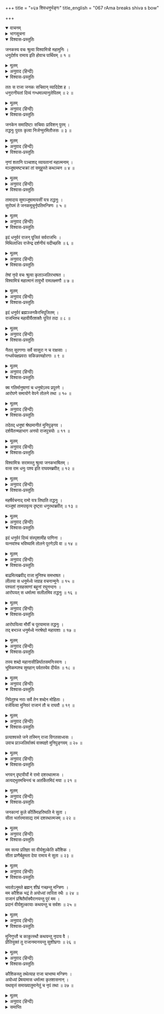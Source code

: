+++
title = "०६७ शिवधनुर्भङ्गः"
title_english = "067 rAma breaks shiva s bow"

+++
<details open><summary>वाचनम्</summary>
<div caption="श्रीराम-हरिसीताराममूर्ति-घनपाठिभ्यां वचनम्" class="audioEmbed" src="https://archive.org/download/Ramayana-recitation-Sriram-harisItArAmamUrti-Ghanapaati-v2/Kanda_1/Kanda_1_BK-067-Shiva_Dhanur_Bhamgaha.mp3"></div>
</details>

<details><summary>भागसूचना</summary>

67. श्रीरामके द्वारा धनुर्भंग तथा राजा जनकका विश्वामित्रकी आज्ञासे राजा दशरथको बुलानेके लिये मन्त्रियोंको भेजना
</details>

<details open><summary>विश्वास-प्रस्तुतिः</summary>

जनकस्य वचः श्रुत्वा विश्वामित्रो महामुनिः ।  
धनुर्दर्शय रामाय इति होवाच पार्थिवम् ॥ १ ॥
</details>

<details><summary>मूलम्</summary>

जनकस्य वचः श्रुत्वा विश्वामित्रो महामुनिः ।  
धनुर्दर्शय रामाय इति होवाच पार्थिवम् ॥ १ ॥
</details>

<details><summary>अनुवाद (हिन्दी)</summary>

जनककी यह बात सुनकर महामुनि विश्वामित्र बोले—‘राजन्! आप श्रीरामको अपना धनुष दिखाइये’ ॥
</details>

<details open><summary>विश्वास-प्रस्तुतिः</summary>

ततः स राजा जनकः सचिवान् व्यादिदेश ह ।  
धनुरानीयतां दिव्यं गन्धमाल्यानुलेपितम् ॥ २ ॥
</details>

<details><summary>मूलम्</summary>

ततः स राजा जनकः सचिवान् व्यादिदेश ह ।  
धनुरानीयतां दिव्यं गन्धमाल्यानुलेपितम् ॥ २ ॥
</details>

<details><summary>अनुवाद (हिन्दी)</summary>

तब राजा जनकने मन्त्रियोंको आज्ञा दी—‘चन्दन और मालाओंसे सुशोभित वह दिव्य धनुष यहाँ ले आओ’ ॥ २ ॥
</details>

<details open><summary>विश्वास-प्रस्तुतिः</summary>

जनकेन समादिष्टाः सचिवाः प्राविशन् पुरम् ।  
तद्धनुः पुरतः कृत्वा निर्जग्मुरमितौजसः ॥ ३ ॥
</details>

<details><summary>मूलम्</summary>

जनकेन समादिष्टाः सचिवाः प्राविशन् पुरम् ।  
तद्धनुः पुरतः कृत्वा निर्जग्मुरमितौजसः ॥ ३ ॥
</details>

<details><summary>अनुवाद (हिन्दी)</summary>

राजा जनककी आज्ञा पाकर वे अमित तेजस्वी मन्त्री नगरमें गये और उस धनुषको आगे करके पुरीसे बाहर निकले ॥ ३ ॥
</details>

<details open><summary>विश्वास-प्रस्तुतिः</summary>

नृणां शतानि पञ्चाशद् व्यायतानां महात्मनाम् ।  
मञ्जूषामष्टचक्रां तां समूहुस्ते कथञ्चन ॥ ४ ॥
</details>

<details><summary>मूलम्</summary>

नृणां शतानि पञ्चाशद् व्यायतानां महात्मनाम् ।  
मञ्जूषामष्टचक्रां तां समूहुस्ते कथञ्चन ॥ ४ ॥
</details>

<details><summary>अनुवाद (हिन्दी)</summary>

वह धनुष आठ पहियोंवाली लोहेकी बहुत बड़ी संदूकमें रखा गया था । उसे मोटे-ताजे पाँच हजार महामनस्वी वीर किसी तरह ठेलकर वहाँतक ला सके ॥ ४ ॥
</details>

<details open><summary>विश्वास-प्रस्तुतिः</summary>

तामादाय सुमञ्जूषामायसीं यत्र तद्धनुः ।  
सुरोपमं ते जनकमूचुर्नृपतिमन्त्रिणः ॥ ५ ॥
</details>

<details><summary>मूलम्</summary>

तामादाय सुमञ्जूषामायसीं यत्र तद्धनुः ।  
सुरोपमं ते जनकमूचुर्नृपतिमन्त्रिणः ॥ ५ ॥
</details>

<details><summary>अनुवाद (हिन्दी)</summary>

लोहेकी वह संदूक, जिसमें धनुष रखा गया था, लाकर उन मन्त्रियोंने देवोपम राजा जनकसे कहा— ॥
</details>

<details open><summary>विश्वास-प्रस्तुतिः</summary>

इदं धनुर्वरं राजन् पूजितं सर्वराजभिः ।  
मिथिलाधिप राजेन्द्र दर्शनीयं यदीच्छसि ॥ ६ ॥
</details>

<details><summary>मूलम्</summary>

इदं धनुर्वरं राजन् पूजितं सर्वराजभिः ।  
मिथिलाधिप राजेन्द्र दर्शनीयं यदीच्छसि ॥ ६ ॥
</details>

<details><summary>अनुवाद (हिन्दी)</summary>

‘राजन्! मिथिलापते! राजेन्द्र! यह समस्त राजाओंद्वारा सम्मानित श्रेष्ठ धनुष है । यदि आप इन दोनों राजकुमारोंको दिखाना चाहते हैं तो दिखाइये’ ॥ ६ ॥
</details>

<details open><summary>विश्वास-प्रस्तुतिः</summary>

तेषां नृपो वचः श्रुत्वा कृताञ्जलिरभाषत ।  
विश्वामित्रं महात्मानं तावुभौ रामलक्ष्मणौ ॥ ७ ॥
</details>

<details><summary>मूलम्</summary>

तेषां नृपो वचः श्रुत्वा कृताञ्जलिरभाषत ।  
विश्वामित्रं महात्मानं तावुभौ रामलक्ष्मणौ ॥ ७ ॥
</details>

<details><summary>अनुवाद (हिन्दी)</summary>

उनकी बात सुनकर राजा जनकने हाथ जोड़कर महात्मा विश्वामित्र तथा दोनों भाई श्रीराम और लक्ष्मणसे कहा— ॥ ७ ॥
</details>

<details open><summary>विश्वास-प्रस्तुतिः</summary>

इदं धनुर्वरं ब्रह्मञ्जनकैरभिपूजितम् ।  
राजभिश्च महावीर्यैरशक्तैः पूरितं तदा ॥ ८ ॥
</details>

<details><summary>मूलम्</summary>

इदं धनुर्वरं ब्रह्मञ्जनकैरभिपूजितम् ।  
राजभिश्च महावीर्यैरशक्तैः पूरितं तदा ॥ ८ ॥
</details>

<details><summary>अनुवाद (हिन्दी)</summary>

‘ब्रह्मन्! यही वह श्रेष्ठ धनुष है, जिसका जनकवंशी नरेशोंने सदा ही पूजन किया है तथा जो इसे उठानेमें समर्थ न हो सके, उन महापराक्रमी नरेशोंने भी इसका पूर्वकालमें सम्मान किया है ॥ ८ ॥
</details>

<details open><summary>विश्वास-प्रस्तुतिः</summary>

नैतत् सुरगणाः सर्वे सासुरा न च राक्षसाः ।  
गन्धर्वयक्षप्रवराः सकिन्नरमहोरगाः ॥ ९ ॥
</details>

<details><summary>मूलम्</summary>

नैतत् सुरगणाः सर्वे सासुरा न च राक्षसाः ।  
गन्धर्वयक्षप्रवराः सकिन्नरमहोरगाः ॥ ९ ॥
</details>

<details><summary>अनुवाद (हिन्दी)</summary>

‘इसे समस्त देवता, असुर, राक्षस, गन्धर्व, बड़े-बड़े यक्ष, किन्नर और महानाग भी नहीं चढ़ा सके हैं ॥ ९ ॥
</details>

<details open><summary>विश्वास-प्रस्तुतिः</summary>

क्व गतिर्मानुषाणां च धनुषोऽस्य प्रपूरणे ।  
आरोपणे समायोगे वेपने तोलने तथा ॥ १० ॥
</details>

<details><summary>मूलम्</summary>

क्व गतिर्मानुषाणां च धनुषोऽस्य प्रपूरणे ।  
आरोपणे समायोगे वेपने तोलने तथा ॥ १० ॥
</details>

<details><summary>अनुवाद (हिन्दी)</summary>

‘फिर इस धनुषको खींचने, चढ़ाने, इसपर बाण संधान करने, इसकी प्रत्यञ्चापर टङ्कार देने तथा इसे उठाकर इधर-उधर हिलानेमें मनुष्योंकी कहाँ शक्ति है? ॥ १० ॥
</details>

<details open><summary>विश्वास-प्रस्तुतिः</summary>

तदेतद् धनुषां श्रेष्ठमानीतं मुनिपुङ्गव ।  
दर्शयैतन्महाभाग अनयो राजपुत्रयोः ॥ ११ ॥
</details>

<details><summary>मूलम्</summary>

तदेतद् धनुषां श्रेष्ठमानीतं मुनिपुङ्गव ।  
दर्शयैतन्महाभाग अनयो राजपुत्रयोः ॥ ११ ॥
</details>

<details><summary>अनुवाद (हिन्दी)</summary>

‘मुनिप्रवर! यह श्रेष्ठ धनुष यहाँ लाया गया है । महाभाग! आप इसे इन दोनों राजकुमारोंको दिखाइये’ ॥
</details>

<details open><summary>विश्वास-प्रस्तुतिः</summary>

विश्वामित्रः सरामस्तु श्रुत्वा जनकभाषितम् ।  
वत्स राम धनुः पश्य इति राघवमब्रवीत् ॥ १२ ॥
</details>

<details><summary>मूलम्</summary>

विश्वामित्रः सरामस्तु श्रुत्वा जनकभाषितम् ।  
वत्स राम धनुः पश्य इति राघवमब्रवीत् ॥ १२ ॥
</details>

<details><summary>अनुवाद (हिन्दी)</summary>

श्रीरामसहित विश्वामित्रने जनकका वह कथन सुनकर रघुनन्दनसे कहा—‘वत्स राम! इस धनुषको देखो’ ॥ १२ ॥
</details>

<details open><summary>विश्वास-प्रस्तुतिः</summary>

महर्षेर्वचनाद् रामो यत्र तिष्ठति तद्धनुः ।  
मञ्जूषां तामपावृत्य दृष्ट्वा धनुरथाब्रवीत् ॥ १३ ॥
</details>

<details><summary>मूलम्</summary>

महर्षेर्वचनाद् रामो यत्र तिष्ठति तद्धनुः ।  
मञ्जूषां तामपावृत्य दृष्ट्वा धनुरथाब्रवीत् ॥ १३ ॥
</details>

<details><summary>अनुवाद (हिन्दी)</summary>

महर्षिकी आज्ञासे श्रीरामने जिसमें वह धनुष था उस संदूकको खोलकर उस धनुषको देखा और कहा— ॥ १३ ॥
</details>

<details open><summary>विश्वास-प्रस्तुतिः</summary>

इदं धनुर्वरं दिव्यं संस्पृशामीह पाणिना ।  
यत्नवांश्च भविष्यामि तोलने पूरणेऽपि वा ॥ १४ ॥
</details>

<details><summary>मूलम्</summary>

इदं धनुर्वरं दिव्यं संस्पृशामीह पाणिना ।  
यत्नवांश्च भविष्यामि तोलने पूरणेऽपि वा ॥ १४ ॥
</details>

<details><summary>अनुवाद (हिन्दी)</summary>

‘अच्छा अब मैं इस दिव्य एवं श्रेष्ठ धनुषमें हाथ लगाता हूँ । मैं इसे उठाने और चढ़ानेका भी प्रयत्न करूँगा’ ॥ १४ ॥
</details>

<details open><summary>विश्वास-प्रस्तुतिः</summary>

बाढमित्यब्रवीद् राजा मुनिश्च समभाषत ।  
लीलया स धनुर्मध्ये जग्राह वचनान्मुनेः ॥ १५ ॥  
पश्यतां नृसहस्राणां बहूनां रघुनन्दनः ।  
आरोपयत् स धर्मात्मा सलीलमिव तद्धनुः ॥ १६ ॥
</details>

<details><summary>मूलम्</summary>

बाढमित्यब्रवीद् राजा मुनिश्च समभाषत ।  
लीलया स धनुर्मध्ये जग्राह वचनान्मुनेः ॥ १५ ॥  
पश्यतां नृसहस्राणां बहूनां रघुनन्दनः ।  
आरोपयत् स धर्मात्मा सलीलमिव तद्धनुः ॥ १६ ॥
</details>

<details><summary>अनुवाद (हिन्दी)</summary>

तब राजा और मुनिने एक स्वरसे कहा—‘हाँ, ऐसा ही करो ।’ मुनिकी आज्ञासे रघुकुलनन्दन धर्मात्मा श्रीरामने उस धनुषको बीचसे पकड़कर लीलापूर्वक उठा लिया और खेल-सा करते हुए उसपर प्रत्यञ्चा चढ़ा दी । उस समय कई हजार मनुष्योंकी दृष्टि उनपर लगी थी ॥ १५-१६ ॥
</details>

<details open><summary>विश्वास-प्रस्तुतिः</summary>

आरोपयित्वा मौर्वीं च पूरयामास तद्धनुः ।  
तद् बभञ्ज धनुर्मध्ये नरश्रेष्ठो महायशाः ॥ १७ ॥
</details>

<details><summary>मूलम्</summary>

आरोपयित्वा मौर्वीं च पूरयामास तद्धनुः ।  
तद् बभञ्ज धनुर्मध्ये नरश्रेष्ठो महायशाः ॥ १७ ॥
</details>

<details><summary>अनुवाद (हिन्दी)</summary>

प्रत्यञ्चा चढ़ाकर महायशस्वी नरश्रेष्ठ श्रीरामने ज्यों ही उस धनुषको कानतक खींचा त्यों ही वह बीचसे ही टूट गया ॥ १७ ॥
</details>

<details open><summary>विश्वास-प्रस्तुतिः</summary>

तस्य शब्दो महानासीन्निर्घातसमनिःस्वनः ।  
भूमिकम्पश्च सुमहान् पर्वतस्येव दीर्यतः ॥ १८ ॥
</details>

<details><summary>मूलम्</summary>

तस्य शब्दो महानासीन्निर्घातसमनिःस्वनः ।  
भूमिकम्पश्च सुमहान् पर्वतस्येव दीर्यतः ॥ १८ ॥
</details>

<details><summary>अनुवाद (हिन्दी)</summary>

टूटते समय उससे वज्रपातके समान बड़ी भारी आवाज हुई । ऐसा जान पड़ा मानो पर्वत फट पड़ा हो । उस समय महान् भूकम्प आ गया ॥ १८ ॥
</details>

<details open><summary>विश्वास-प्रस्तुतिः</summary>

निपेतुश्च नराः सर्वे तेन शब्देन मोहिताः ।  
वर्जयित्वा मुनिवरं राजानं तौ च राघवौ ॥ १९ ॥
</details>

<details><summary>मूलम्</summary>

निपेतुश्च नराः सर्वे तेन शब्देन मोहिताः ।  
वर्जयित्वा मुनिवरं राजानं तौ च राघवौ ॥ १९ ॥
</details>

<details><summary>अनुवाद (हिन्दी)</summary>

मुनिवर विश्वामित्र, राजा जनक तथा रघुकुलभूषण दोनों भाई श्रीराम और लक्ष्मणको छोड़कर शेष जितने लोग वहाँ खड़े थे, वे सब धनुष टूटनेके उस भयंकर शब्दसे मूर्च्छित होकर गिर पड़े ॥ १९ ॥
</details>

<details open><summary>विश्वास-प्रस्तुतिः</summary>

प्रत्याश्वस्ते जने तस्मिन् राजा विगतसाध्वसः ।  
उवाच प्राञ्जलिर्वाक्यं वाक्यज्ञो मुनिपुङ्गवम् ॥ २० ॥
</details>

<details><summary>मूलम्</summary>

प्रत्याश्वस्ते जने तस्मिन् राजा विगतसाध्वसः ।  
उवाच प्राञ्जलिर्वाक्यं वाक्यज्ञो मुनिपुङ्गवम् ॥ २० ॥
</details>

<details><summary>अनुवाद (हिन्दी)</summary>

थोड़ी देरमें जब सबको चेत हुआ, तब निर्भय हुए राजा जनकने, जो बोलनेमें कुशल और वाक्यके मर्मको समझनेवाले थे, हाथ जोड़कर मुनिवर विश्वामित्रसे कहा— ॥ २० ॥
</details>

<details open><summary>विश्वास-प्रस्तुतिः</summary>

भगवन् दृष्टवीर्यो मे रामो दशरथात्मजः ।  
अत्यद्भुतमचिन्त्यं च अतर्कितमिदं मया ॥ २१ ॥
</details>

<details><summary>मूलम्</summary>

भगवन् दृष्टवीर्यो मे रामो दशरथात्मजः ।  
अत्यद्भुतमचिन्त्यं च अतर्कितमिदं मया ॥ २१ ॥
</details>

<details><summary>अनुवाद (हिन्दी)</summary>

‘भगवन्! मैंने दशरथनन्दन श्रीरामका पराक्रम आज अपनी आँखों देख लिया । महादेवजीके धनुषको चढ़ाना—यह अत्यन्त अद्भुत, अचिन्त्य और अतर्कित घटना है ॥
</details>

<details open><summary>विश्वास-प्रस्तुतिः</summary>

जनकानां कुले कीर्तिमाहरिष्यति मे सुता ।  
सीता भर्तारमासाद्य रामं दशरथात्मजम् ॥ २२ ॥
</details>

<details><summary>मूलम्</summary>

जनकानां कुले कीर्तिमाहरिष्यति मे सुता ।  
सीता भर्तारमासाद्य रामं दशरथात्मजम् ॥ २२ ॥
</details>

<details><summary>अनुवाद (हिन्दी)</summary>

‘मेरी पुत्री सीता दशरथकुमार श्रीरामको पतिरूपमें प्राप्त करके जनकवंशकी कीर्तिका विस्तार करेगी ॥ २२ ॥
</details>

<details open><summary>विश्वास-प्रस्तुतिः</summary>

मम सत्या प्रतिज्ञा सा वीर्यशुल्केति कौशिक ।  
सीता प्राणैर्बहुमता देया रामाय मे सुता ॥ २३ ॥
</details>

<details><summary>मूलम्</summary>

मम सत्या प्रतिज्ञा सा वीर्यशुल्केति कौशिक ।  
सीता प्राणैर्बहुमता देया रामाय मे सुता ॥ २३ ॥
</details>

<details><summary>अनुवाद (हिन्दी)</summary>

‘कुशिकनन्दन! मैंने सीताको वीर्यशुल्का (पराक्रमरूपी शुल्कसे ही प्राप्त होनेवाली) बताकर जो प्रतिज्ञा की थी, वह आज सत्य एवं सफल हो गयी । सीता मेरे लिये प्राणोंसे भी बढ़कर है । अपनी यह पुत्री मैं श्रीरामको समर्पित करूँगा ॥ २३ ॥
</details>

<details open><summary>विश्वास-प्रस्तुतिः</summary>

भवतोऽनुमते ब्रह्मन् शीघ्रं गच्छन्तु मन्त्रिणः ।  
मम कौशिक भद्रं ते अयोध्यां त्वरिता रथैः ॥ २४ ॥  
राजानं प्रश्रितैर्वाक्यैरानयन्तु पुरं मम ।  
प्रदानं वीर्यशुल्कायाः कथयन्तु च सर्वशः ॥ २५ ॥
</details>

<details><summary>मूलम्</summary>

भवतोऽनुमते ब्रह्मन् शीघ्रं गच्छन्तु मन्त्रिणः ।  
मम कौशिक भद्रं ते अयोध्यां त्वरिता रथैः ॥ २४ ॥  
राजानं प्रश्रितैर्वाक्यैरानयन्तु पुरं मम ।  
प्रदानं वीर्यशुल्कायाः कथयन्तु च सर्वशः ॥ २५ ॥
</details>

<details><summary>अनुवाद (हिन्दी)</summary>

‘ब्रह्मन्! कुशिकनन्दन! आपका कल्याण हो । यदि आपकी आज्ञा हो तो मेरे मन्त्री रथपर सवार होकर बड़ी उतावलीके साथ शीघ्र ही अयोध्याको जायँ और विनययुक्त वचनोंद्वारा महाराज दशरथको मेरे नगरमें लिवा लायें । साथ ही यहाँका सब समाचार बताकर यह निवेदन करें कि जिसके लिये पराक्रमका ही शुल्क नियत किया गया था, उस जनककुमारी सीताका विवाह श्रीरामचन्द्रजीके साथ होने जा रहा है ॥ २४-२५ ॥
</details>

<details open><summary>विश्वास-प्रस्तुतिः</summary>

मुनिगुप्तौ च काकुत्स्थौ कथयन्तु नृपाय वै ।  
प्रीतियुक्तं तु राजानमानयन्तु सुशीघ्रगाः ॥ २६ ॥
</details>

<details><summary>मूलम्</summary>

मुनिगुप्तौ च काकुत्स्थौ कथयन्तु नृपाय वै ।  
प्रीतियुक्तं तु राजानमानयन्तु सुशीघ्रगाः ॥ २६ ॥
</details>

<details><summary>अनुवाद (हिन्दी)</summary>

‘ये लोग महाराज दशरथसे यह भी कह दें कि आपके दोनों पुत्र श्रीराम और लक्ष्मण विश्वामित्रजीके द्वारा सुरक्षित हो मिथिलामें पहुँच गये हैं । इस प्रकार प्रीतियुक्त हुए राजा दशरथको ये शीघ्रगामी सचिव जल्दी यहाँ बुला लायें’ ॥ २६ ॥
</details>

<details open><summary>विश्वास-प्रस्तुतिः</summary>

कौशिकस्तु तथेत्याह राजा चाभाष्य मन्त्रिणः ।  
अयोध्यां प्रेषयामास धर्मात्मा कृतशासनान् ।  
यथावृत्तं समाख्यातुमानेतुं च नृपं तथा ॥ २७ ॥
</details>

<details><summary>मूलम्</summary>

कौशिकस्तु तथेत्याह राजा चाभाष्य मन्त्रिणः ।  
अयोध्यां प्रेषयामास धर्मात्मा कृतशासनान् ।  
यथावृत्तं समाख्यातुमानेतुं च नृपं तथा ॥ २७ ॥
</details>

<details><summary>अनुवाद (हिन्दी)</summary>

विश्वामित्रने ‘तथास्तु’ कहकर राजाकी बातका समर्थन किया । तब धर्मात्मा राजा जनकने अपनी आज्ञाका पालन करनेवाले मन्त्रियोंको समझा-बुझाकर यहाँका ठीक-ठीक समाचार महाराज दशरथको बताने और उन्हें मिथिलापुरीमें ले आनेके लिये भेज दिया ॥ २७ ॥
</details>

<details><summary>समाप्तिः</summary>

इत्यार्षे श्रीमद्रामायणे वाल्मीकीये आदिकाव्ये बालकाण्डे सप्तषष्टितमः सर्गः ॥ ६७ ॥  
इस प्रकार श्रीवाल्मीकिनिर्मित आर्षरामायण आदिकाव्यके बालकाण्डमें सरसठवाँ सर्ग पूरा हुआ ॥ ६७ ॥
</details>

